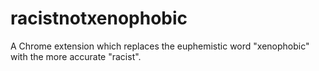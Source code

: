 # racistnotxenophobic
A Chrome extension which replaces the euphemistic word "xenophobic" with the more accurate "racist".
